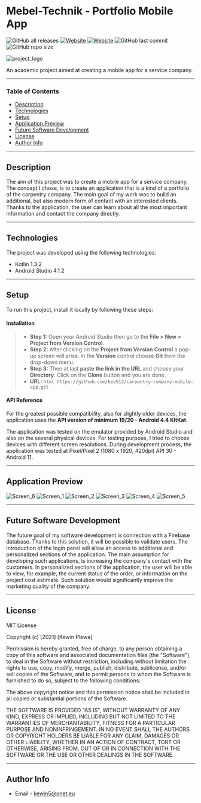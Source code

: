 # Mebel-Technik - Portfolio Mobile App

![GitHub all releases](https://img.shields.io/github/downloads/kev512/service-company-portfolio-mobile-app/total?logo=GitHub&style=flat)
[![Website](https://img.shields.io/website?up_message=mebel-technik.com&url=https%3A%2F%2Fmebel-technik.com)](https://mebel-technik.com)
[![Website](https://img.shields.io/website?color=orange&label=Kotlin&up_message=1.3.2&url=https%3A%2F%2Fkotlinlang.org)](https://kotlinlang.org)
![GitHub last commit](https://img.shields.io/github/last-commit/kev512/service-company-portfolio-mobile-app?logo=GitHub)
![GitHub repo size](https://img.shields.io/github/repo-size/kev512/service-company-portfolio-mobile-app?logo=GitHub)

![project_logo](https://user-images.githubusercontent.com/55996233/121815961-365b6300-cc79-11eb-8aef-ad2eb28b499c.png)

An academic project aimed at creating a mobile app for a service company.

---

### Table of Contents

- [Description](#description)
- [Technologies](#technologies)
- [Setup](#setup)
- [Application Preview](#application-preview)
- [Future Software Development](#future-software-development)
- [License](#license)
- [Author Info](#author-info)

---

## Description

The aim of this project was to create a mobile app for a service company. The concept I chose, is to create an application that is a kind of a portfolio of the carpentry company. The main goal of my work was to build an additional, but also modern form of contact with an interested clients. Thanks to the application, the user can learn about all the most important information and contact the company directly.

---

## Technologies

The project was developed using the following technologies:

- Kotlin 1.3.2
- Android Studio 4.1.2

---

## Setup

To run this project, install it locally by following these steps:

#### Installation

> - **Step 1:** Open your Android Studio then go to the **File > New > Project from Version Control**.
> - **Step 2:** After clicking on the **Project from Version Control** a pop-up screen will arise. In the **Version** control choose **Git** from the drop-down menu.
> - **Step 3:** Then at last **paste the link in the URL** and choose your **Directory**. Click on the **Clone** button and you are done.
> - **URL:**
             ```html
                 https://github.com/kev512/carpentry-company-mobile-app.git
             ```

#### API Reference

For the greatest possible compatibility, also for slightly older devices, the application uses the **API version of minimum 19/20 - Android 4.4 KitKat**.

The application was tested on the emulator provided by Android Studio and also on the several physical devices. For testing purpose, I tried to choose devices with different screen resolutions. During development process, the application was tested at Pixel/Pixel 2 (1080 x 1920, 420dpi) API 30 - Android 11.

---

## Application Preview

![Screen_6](https://user-images.githubusercontent.com/55996233/121824422-6c660a80-ccac-11eb-9133-e4dc2c397119.png)
![Screen_1](https://user-images.githubusercontent.com/55996233/121824283-4ab85380-ccab-11eb-8bb1-7568e0be854d.png)
![Screen_2](https://user-images.githubusercontent.com/55996233/121824277-49872680-ccab-11eb-8d6c-6389fad99422.png)
![Screen_3](https://user-images.githubusercontent.com/55996233/121824278-4a1fbd00-ccab-11eb-9a9c-144bc824ef9c.png)
![Screen_4](https://user-images.githubusercontent.com/55996233/121824279-4a1fbd00-ccab-11eb-804f-70e226bbf502.png)
![Screen_5](https://user-images.githubusercontent.com/55996233/121824282-4ab85380-ccab-11eb-88d4-543a38b61064.png)

---

## Future Software Development

The future goal of my software development is connection with a Firebase database. Thanks to this solution, it will be possible to validate users. The introduction of the login panel will allow an access to additional and personalized sections of the application. The main assumption for developing such applications, is increasing the company's contact with the customers. In personalized sections of the application, the user will be able to view, for example, the current status of the order, or information on the project cost estimate. Such solution would significantly improve the marketing quality of the company.

---

## License

MIT License

Copyright (c) [2021] [Kewin Plewa]

Permission is hereby granted, free of charge, to any person obtaining a copy
of this software and associated documentation files (the "Software"), to deal
in the Software without restriction, including without limitation the rights
to use, copy, modify, merge, publish, distribute, sublicense, and/or sell
copies of the Software, and to permit persons to whom the Software is
furnished to do so, subject to the following conditions:

The above copyright notice and this permission notice shall be included in all
copies or substantial portions of the Software.

THE SOFTWARE IS PROVIDED "AS IS", WITHOUT WARRANTY OF ANY KIND, EXPRESS OR
IMPLIED, INCLUDING BUT NOT LIMITED TO THE WARRANTIES OF MERCHANTABILITY,
FITNESS FOR A PARTICULAR PURPOSE AND NONINFRINGEMENT. IN NO EVENT SHALL THE
AUTHORS OR COPYRIGHT HOLDERS BE LIABLE FOR ANY CLAIM, DAMAGES OR OTHER
LIABILITY, WHETHER IN AN ACTION OF CONTRACT, TORT OR OTHERWISE, ARISING FROM,
OUT OF OR IN CONNECTION WITH THE SOFTWARE OR THE USE OR OTHER DEALINGS IN THE
SOFTWARE.

---

## Author Info

- Email - kewin5@onet.eu